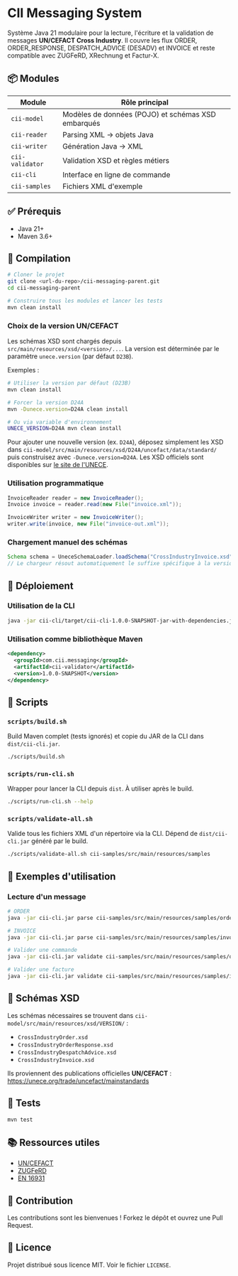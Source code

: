 # CII Messaging System

Système Java 21 modulaire pour la lecture, l'écriture et la validation de messages **UN/CEFACT Cross Industry**.
Il couvre les flux ORDER, ORDER_RESPONSE, DESPATCH_ADVICE (DESADV) et INVOICE et reste compatible avec ZUGFeRD, XRechnung et Factur-X.

## 📦 Modules

| Module | Rôle principal |
|--------|----------------|
| `cii-model` | Modèles de données (POJO) et schémas XSD embarqués |
| `cii-reader` | Parsing XML → objets Java |
| `cii-writer` | Génération Java → XML |
| `cii-validator` | Validation XSD et règles métiers |
| `cii-cli` | Interface en ligne de commande |
| `cii-samples` | Fichiers XML d'exemple |

## ✅ Prérequis

- Java 21+
- Maven 3.6+

## 🔨 Compilation

```bash
# Cloner le projet
git clone <url-du-repo>/cii-messaging-parent.git
cd cii-messaging-parent

# Construire tous les modules et lancer les tests
mvn clean install
```

### Choix de la version UN/CEFACT

Les schémas XSD sont chargés depuis `src/main/resources/xsd/<version>/...`.
La version est déterminée par le paramètre `unece.version` (par défaut `D23B`).

Exemples :

```bash
# Utiliser la version par défaut (D23B)
mvn clean install

# Forcer la version D24A
mvn -Dunece.version=D24A clean install

# Ou via variable d'environnement
UNECE_VERSION=D24A mvn clean install
```

Pour ajouter une nouvelle version (ex. `D24A`), déposez simplement les XSD dans
`cii-model/src/main/resources/xsd/D24A/uncefact/data/standard/` puis construisez avec
`-Dunece.version=D24A`.
Les XSD officiels sont disponibles sur [le site de l'UNECE](https://unece.org/trade/uncefact/xml-schemas).

### Utilisation programmatique

```java
InvoiceReader reader = new InvoiceReader();
Invoice invoice = reader.read(new File("invoice.xml"));

InvoiceWriter writer = new InvoiceWriter();
writer.write(invoice, new File("invoice-out.xml"));
```

### Chargement manuel des schémas

```java
Schema schema = UneceSchemaLoader.loadSchema("CrossIndustryInvoice.xsd");
// Le chargeur résout automatiquement le suffixe spécifique à la version
```

## 🚀 Déploiement

### Utilisation de la CLI

```bash
java -jar cii-cli/target/cii-cli-1.0.0-SNAPSHOT-jar-with-dependencies.jar --help
```

### Utilisation comme bibliothèque Maven

```xml
<dependency>
  <groupId>com.cii.messaging</groupId>
  <artifactId>cii-validator</artifactId>
  <version>1.0.0-SNAPSHOT</version>
</dependency>
```

## 🤖 Scripts

### `scripts/build.sh`
Build Maven complet (tests ignorés) et copie du JAR de la CLI dans `dist/cii-cli.jar`.

```bash
./scripts/build.sh
```

### `scripts/run-cli.sh`
Wrapper pour lancer la CLI depuis `dist`. À utiliser après le build.

```bash
./scripts/run-cli.sh --help
```

### `scripts/validate-all.sh`
Valide tous les fichiers XML d'un répertoire via la CLI. Dépend de `dist/cii-cli.jar` généré par le build.

```bash
./scripts/validate-all.sh cii-samples/src/main/resources/samples
```

## 📝 Exemples d'utilisation

### Lecture d'un message

```bash
# ORDER
java -jar cii-cli.jar parse cii-samples/src/main/resources/samples/order-sample.xml

# INVOICE
java -jar cii-cli.jar parse cii-samples/src/main/resources/samples/invoice-sample.xml
```

```bash
# Valider une commande
java -jar cii-cli.jar validate cii-samples/src/main/resources/samples/order-sample.xml

# Valider une facture
java -jar cii-cli.jar validate cii-samples/src/main/resources/samples/invoice-sample.xml
```

## 📑 Schémas XSD

Les schémas nécessaires se trouvent dans `cii-model/src/main/resources/xsd/VERSION/` :

- `CrossIndustryOrder.xsd`
- `CrossIndustryOrderResponse.xsd`
- `CrossIndustryDespatchAdvice.xsd`
- `CrossIndustryInvoice.xsd`

Ils proviennent des publications officielles **UN/CEFACT** : <https://unece.org/trade/uncefact/mainstandards>

## 🧪 Tests

```bash
mvn test
```

## 📚 Ressources utiles

- [UN/CEFACT](https://unece.org/trade/uncefact)
- [ZUGFeRD](https://www.zugferd.org/)
- [EN 16931](https://www.en16931.eu/)

## 🤝 Contribution

Les contributions sont les bienvenues ! Forkez le dépôt et ouvrez une Pull Request.

## 📄 Licence

Projet distribué sous licence MIT. Voir le fichier `LICENSE`.
